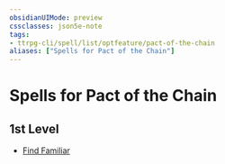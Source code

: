 ```yaml
---
obsidianUIMode: preview
cssclasses: json5e-note
tags:
- ttrpg-cli/spell/list/optfeature/pact-of-the-chain
aliases: ["Spells for Pact of the Chain"]
---
```

# Spells for Pact of the Chain

## 1st Level

- [Find Familiar](find-familiar-xphb "XPHB")